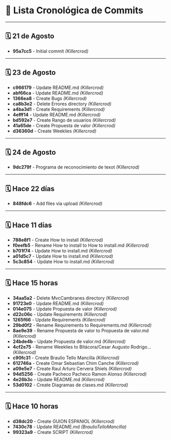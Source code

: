 # 📅 Lista Cronológica de Commits

---

## 🗓️ 21 de Agosto
- **95a7cc5** - Initial commit *(Killercrod)*

---

## 🗓️ 23 de Agosto
- **c966179** - Update README.md *(Killercrod)*
- **abf66ca** - Update README.md *(Killercrod)*
- **1366ea8** - Create Bugs *(Killercrod)*
- **ca8b3e2** - Delete Errores directory *(Killercrod)*
- **a4ba3d1** - Create Requirements *(Killercrod)*
- **4efff14** - Update README.md *(Killercrod)*
- **bd592e7** - Create Rango de usuarios *(Killercrod)*
- **41a65de** - Create Propuesta de valor *(Killercrod)*
- **d36360d** - Create Weeklies *(Killercrod)*

---

## 🗓️ 24 de Agosto
- **9dc279f** - Programa de reconocimiento de texot *(Killercrod)*

---

## 🗓️ Hace 22 días
- **848fdc6** - Add files via upload *(Killercrod)*

---

## 🗓️ Hace 11 días
- **788e8f1** - Create How to install *(Killercrod)*
- **f0eefb5** - Rename How to install to How to install.md *(Killercrod)*
- **b701f74** - Update How to install.md *(Killercrod)*
- **a01d5c7** - Update How to install.md *(Killercrod)*
- **5c3c854** - Update How to install.md *(Killercrod)*

---

## 🗓️ Hace 15 horas
- **34aa5a2** - Delete MvcCambranes directory *(Killercrod)*
- **91723e0** - Update README.md *(Killercrod)*
- **014e075** - Update Propuesta de valor *(Killercrod)*
- **d22c06c** - Update Requirements *(Killercrod)*
- **1265f66** - Update Requirements *(Killercrod)*
- **29bd0f2** - Rename Requirements to Requirements.md *(Killercrod)*
- **8ae9e39** - Rename Propuesta de valor to Propuesta de valor.md *(Killercrod)*
- **24bde4b** - Update Propuesta de valor.md *(Killercrod)*
- **4cf2e75** - Rename Weeklies to Bitácora/Cesar Augusto Rodrigo... *(Killercrod)*
- **c90fc31** - Create Braulio Tello Mancilla *(Killercrod)*
- **612746a** - Create Omar Sebastian Chim Canche *(Killercrod)*
- **a09e5e7** - Create Raul Arturo Cervera Shiels *(Killercrod)*
- **94d5256** - Create Pacheco Pacheco Ramon Alonso *(Killercrod)*
- **4e26b3c** - Update README.md *(Killercrod)*
- **53d0102** - Create Diagramas de clases.md *(Killercrod)*

---

## 🗓️ Hace 10 horas
- **d38dc20** - Create GUION ESPANIOL *(Killercrod)*
- **7430c78** - Update README.md *(BraulioTelloMancilla)*
- **99323a9** - Create SCRIPT *(Killercrod)*
